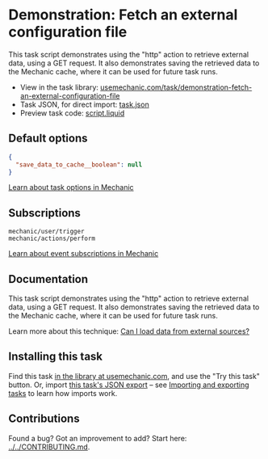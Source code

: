 # Demonstration: Fetch an external configuration file

This task script demonstrates using the "http" action to retrieve external data, using a GET request. It also demonstrates saving the retrieved data to the Mechanic cache, where it can be used for future task runs.

* View in the task library: [usemechanic.com/task/demonstration-fetch-an-external-configuration-file](https://usemechanic.com/task/demonstration-fetch-an-external-configuration-file)
* Task JSON, for direct import: [task.json](../../tasks/demonstration-fetch-an-external-configuration-file.json)
* Preview task code: [script.liquid](./script.liquid)

## Default options

```json
{
  "save_data_to_cache__boolean": null
}
```

[Learn about task options in Mechanic](https://docs.usemechanic.com/article/471-task-options)

## Subscriptions

```liquid
mechanic/user/trigger
mechanic/actions/perform
```

[Learn about event subscriptions in Mechanic](https://docs.usemechanic.com/article/408-subscriptions)

## Documentation

This task script demonstrates using the "http" action to retrieve external data, using a GET request. It also demonstrates saving the retrieved data to the Mechanic cache, where it can be used for future task runs.

Learn more about this technique: [Can I load data from external sources?](https://docs.usemechanic.com/article/460-can-i-load-data-from-external-sources)

## Installing this task

Find this task [in the library at usemechanic.com](https://usemechanic.com/task/demonstration-fetch-an-external-configuration-file), and use the "Try this task" button. Or, import [this task's JSON export](../../tasks/demonstration-fetch-an-external-configuration-file.json) – see [Importing and exporting tasks](https://docs.usemechanic.com/article/505-importing-and-exporting-tasks) to learn how imports work.

## Contributions

Found a bug? Got an improvement to add? Start here: [../../CONTRIBUTING.md](../../CONTRIBUTING.md).
